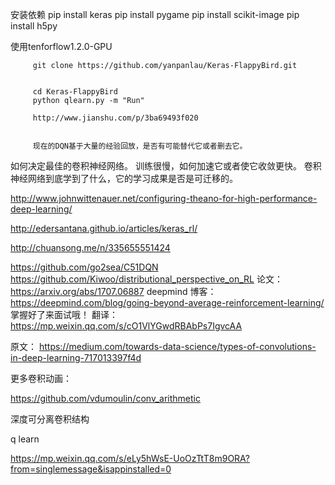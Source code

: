安装依赖
         pip install keras
         pip install pygame
         pip install scikit-image
         pip install h5py
         

使用tenforflow1.2.0-GPU

         git clone https://github.com/yanpanlau/Keras-FlappyBird.git

        
         cd Keras-FlappyBird
         python qlearn.py -m "Run"

         http://www.jianshu.com/p/3ba69493f020

         
         现在的DQN基于大量的经验回放，是否有可能替代它或者删去它。
如何决定最佳的卷积神经网络。
训练很慢，如何加速它或者使它收敛更快。
卷积神经网络到底学到了什么，它的学习成果是否是可迁移的。

http://www.johnwittenauer.net/configuring-theano-for-high-performance-deep-learning/

http://edersantana.github.io/articles/keras_rl/

http://chuansong.me/n/335655551424


https://github.com/go2sea/C51DQN
https://github.com/Kiwoo/distributional_perspective_on_RL
论文：https://arxiv.org/abs/1707.06887
deepmind 博客： https://deepmind.com/blog/going-beyond-average-reinforcement-learning/
掌握好了来面试哦！
翻译：https://mp.weixin.qq.com/s/cO1VlYGwdRBAbPs7IgvcAA

原文：
https://medium.com/towards-data-science/types-of-convolutions-in-deep-learning-717013397f4d

更多卷积动画：

https://github.com/vdumoulin/conv_arithmetic


深度可分离卷积结构


q learn 

https://mp.weixin.qq.com/s/eLy5hWsE-UoOzTtT8m9ORA?from=singlemessage&isappinstalled=0

